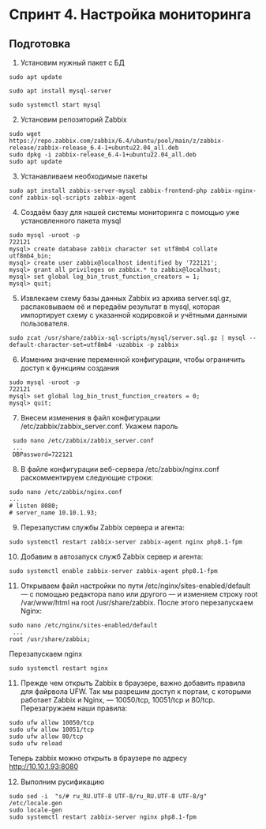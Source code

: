 # Спринт 4. Настройка мониторинга

## Подготовка
1. Установим нужный пакет с БД
```commandline
sudo apt update

sudo apt install mysql-server

sudo systemctl start mysql
```

2. Установим репозиторий Zabbix
```commandline
sudo wget https://repo.zabbix.com/zabbix/6.4/ubuntu/pool/main/z/zabbix-release/zabbix-release_6.4-1+ubuntu22.04_all.deb
sudo dpkg -i zabbix-release_6.4-1+ubuntu22.04_all.deb
sudo apt update
```

3. Устанавливаем необходимые пакеты

```commandline
sudo apt install zabbix-server-mysql zabbix-frontend-php zabbix-nginx-conf zabbix-sql-scripts zabbix-agent
```

4. Создаём базу для нашей системы мониторинга с помощью уже установленного пакета mysql
```commandline
sudo mysql -uroot -p
722121
mysql> create database zabbix character set utf8mb4 collate utf8mb4_bin;
mysql> create user zabbix@localhost identified by '722121';
mysql> grant all privileges on zabbix.* to zabbix@localhost;
mysql> set global log_bin_trust_function_creators = 1;
mysql> quit;
```
5. Извлекаем схему базы данных Zabbix из архива server.sql.gz, распаковываем её и передаём результат в mysql, которая импортирует схему с указанной кодировкой и учётными данными пользователя.

```commandline
sudo zcat /usr/share/zabbix-sql-scripts/mysql/server.sql.gz | mysql --default-character-set=utf8mb4 -uzabbix -p zabbix
```

6. Изменим значение переменной конфигурации, чтобы ограничить доступ к функциям создания

```commandline
sudo mysql -uroot -p
722121
mysql> set global log_bin_trust_function_creators = 0;
mysql> quit;
```

7. Внесем изменения в файл конфигурации /etc/zabbix/zabbix_server.conf. Укажем пароль

```commandline
 sudo nano /etc/zabbix/zabbix_server.conf
 ...
 DBPassword=722121
```

8. В файле конфигурации веб-сервера /etc/zabbix/nginx.conf раскомментируем следующие строки:

```commandline
sudo nano /etc/zabbix/nginx.conf
...
# listen 8080;
# server_name 10.10.1.93; 
```
9. Перезапустим службы Zabbix сервера и агента:

```commandline
sudo systemctl restart zabbix-server zabbix-agent nginx php8.1-fpm
```

10. Добавим в автозапуск служб Zabbix сервер и агента:

```commandline
sudo systemctl enable zabbix-server zabbix-agent php8.1-fpm
```
11. Открываем файл настройки по пути /etc/nginx/sites-enabled/default — с помощью редактора nano или другого — и изменяем строку root /var/www/html на root /usr/share/zabbix. После этого перезапускаем Nginx:

```commandline
sudo nano /etc/nginx/sites-enabled/default
 ...
root /usr/share/zabbix;
```

Перезапускаем nginx
```commandline
sudo systemctl restart nginx
```
11. Прежде чем открыть Zabbix в браузере, важно добавить правила для файрвола UFW. Так мы разрешим доступ к портам, с которыми работает Zabbix и Nginx, — 10050/tcp, 10051/tcp и 80/tcp. Перезагружаем наши правила:

```commandline
sudo ufw allow 10050/tcp
sudo ufw allow 10051/tcp
sudo ufw allow 80/tcp
sudo ufw reload
```
Теперь zabbix можно открыть в браузере по адресу http://10.10.1.93:8080

12. Выполним русификацию 

```commandline
sudo sed -i  "s/# ru_RU.UTF-8 UTF-8/ru_RU.UTF-8 UTF-8/g" /etc/locale.gen
sudo locale-gen
sudo systemctl restart zabbix-server nginx php8.1-fpm 
```

